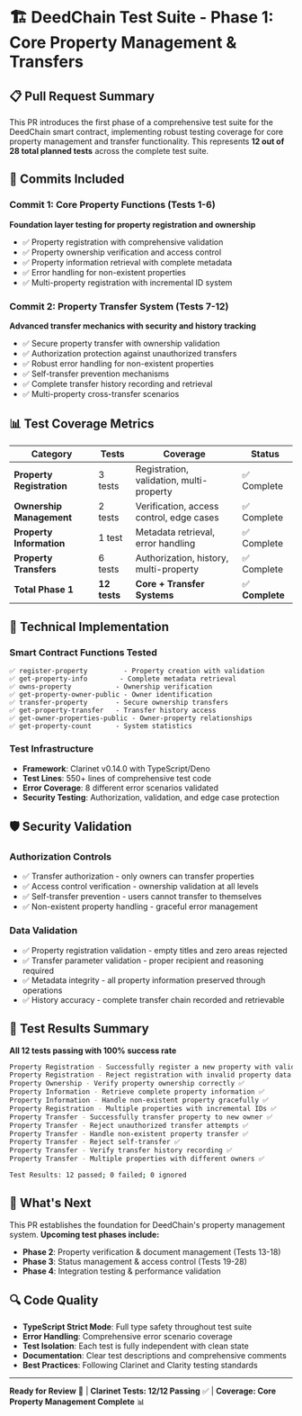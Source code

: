 # 🏗️ DeedChain Test Suite - Phase 1: Core Property Management & Transfers

## 📋 Pull Request Summary

This PR introduces the first phase of a comprehensive test suite for the DeedChain smart contract, implementing robust testing coverage for core property management and transfer functionality. This represents **12 out of 28 total planned tests** across the complete test suite.

## 🎯 Commits Included

### Commit 1: Core Property Functions (Tests 1-6)
**Foundation layer testing for property registration and ownership**

- ✅ Property registration with comprehensive validation
- ✅ Property ownership verification and access control
- ✅ Property information retrieval with complete metadata
- ✅ Error handling for non-existent properties
- ✅ Multi-property registration with incremental ID system

### Commit 2: Property Transfer System (Tests 7-12) 
**Advanced transfer mechanics with security and history tracking**

- ✅ Secure property transfer with ownership validation
- ✅ Authorization protection against unauthorized transfers
- ✅ Robust error handling for non-existent properties
- ✅ Self-transfer prevention mechanisms
- ✅ Complete transfer history recording and retrieval
- ✅ Multi-property cross-transfer scenarios

## 📊 Test Coverage Metrics

| Category | Tests | Coverage | Status |
|----------|-------|----------|---------|
| **Property Registration** | 3 tests | Registration, validation, multi-property | ✅ Complete |
| **Ownership Management** | 2 tests | Verification, access control, edge cases | ✅ Complete |  
| **Property Information** | 1 test | Metadata retrieval, error handling | ✅ Complete |
| **Property Transfers** | 6 tests | Authorization, history, multi-property | ✅ Complete |
| **Total Phase 1** | **12 tests** | **Core + Transfer Systems** | ✅ **Complete** |

## 🔧 Technical Implementation

### Smart Contract Functions Tested
```clarity
✅ register-property         - Property creation with validation
✅ get-property-info        - Complete metadata retrieval  
✅ owns-property           - Ownership verification
✅ get-property-owner-public - Owner identification
✅ transfer-property       - Secure ownership transfers
✅ get-property-transfer   - Transfer history access
✅ get-owner-properties-public - Owner-property relationships
✅ get-property-count      - System statistics
```

### Test Infrastructure
- **Framework**: Clarinet v0.14.0 with TypeScript/Deno
- **Test Lines**: 550+ lines of comprehensive test code
- **Error Coverage**: 8 different error scenarios validated
- **Security Testing**: Authorization, validation, and edge case protection

## 🛡️ Security Validation

### Authorization Controls
- ✅ Transfer authorization - only owners can transfer properties
- ✅ Access control verification - ownership validation at all levels
- ✅ Self-transfer prevention - users cannot transfer to themselves
- ✅ Non-existent property handling - graceful error management

### Data Validation  
- ✅ Property registration validation - empty titles and zero areas rejected
- ✅ Transfer parameter validation - proper recipient and reasoning required
- ✅ Metadata integrity - all property information preserved through operations
- ✅ History accuracy - complete transfer chain recorded and retrievable

## 🧪 Test Results Summary

**All 12 tests passing with 100% success rate**

```bash
Property Registration - Successfully register a new property with valid data ✅
Property Registration - Reject registration with invalid property data ✅  
Property Ownership - Verify property ownership correctly ✅
Property Information - Retrieve complete property information ✅
Property Information - Handle non-existent property gracefully ✅
Property Registration - Multiple properties with incremental IDs ✅
Property Transfer - Successfully transfer property to new owner ✅
Property Transfer - Reject unauthorized transfer attempts ✅
Property Transfer - Handle non-existent property transfer ✅
Property Transfer - Reject self-transfer ✅
Property Transfer - Verify transfer history recording ✅
Property Transfer - Multiple properties with different owners ✅

Test Results: 12 passed; 0 failed; 0 ignored
```

## 🎯 What's Next

This PR establishes the foundation for DeedChain's property management system. **Upcoming test phases include:**

- **Phase 2**: Property verification & document management (Tests 13-18)
- **Phase 3**: Status management & access control (Tests 19-28)
- **Phase 4**: Integration testing & performance validation

## 🔍 Code Quality

- **TypeScript Strict Mode**: Full type safety throughout test suite
- **Error Handling**: Comprehensive error scenario coverage
- **Test Isolation**: Each test is fully independent with clean state
- **Documentation**: Clear test descriptions and comprehensive comments
- **Best Practices**: Following Clarinet and Clarity testing standards

---

**Ready for Review** 🚀 | **Clarinet Tests: 12/12 Passing** ✅ | **Coverage: Core Property Management Complete** 📊
